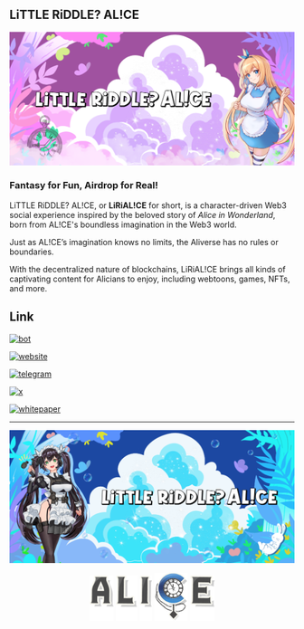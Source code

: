 ## LiTTLE RiDDLE? AL!CE

![LRA3](https://github.com/lirialice/lirialice/blob/main/Banner_01.png)

### Fantasy for Fun, Airdrop for Real!
LiTTLE RiDDLE? AL!CE, or **LiRiAL!CE** for short, is a character-driven Web3 social experience inspired by the beloved story of _Alice in Wonderland_, born from AL!CE's boundless imagination in the Web3 world.

Just as AL!CE’s imagination knows no limits, the Aliverse has no rules or boundaries.

With the decentralized nature of blockchains, LiRiAL!CE brings all kinds of captivating content for Alicians to enjoy, including webtoons, games, NFTs, and more.

## Link

[![bot](https://img.shields.io/badge/bot-lirial!ce-4ADDF9.svg?style=for-the-badge&logo=probot&logoColor=white)](https://lirialice.io)

[![website](https://img.shields.io/badge/website-lirial!ce-4ADDF9.svg?style=for-the-badge&logo=googlehome&logoColor=white)](https://lirialice.io)

[![telegram](https://img.shields.io/badge/telegram-lirial!ce-4ADDF9.svg?style=for-the-badge&logo=telegram&logoColor=white)](https://lirialice.io)

[![x](https://img.shields.io/badge/x-lirial!ce-4ADDF9.svg?style=for-the-badge&logo=x&logoColor=white)](https://lirialice.io)

[![whitepaper](https://img.shields.io/badge/whitepaper-lirial!ce-4ADDF9.svg?style=for-the-badge&logo=gitbook&logoColor=white)](https://app.gitbook.com/o/WngDNa1CdcHbyrIVqPNs/s/V7NJ8N9e3Pq6kWr1Dy53/)

- - -

![LRA3](https://github.com/lirialice/lirialice/blob/main/Banner_02.png)

<p align="center">
<img src="https://github.com/lirialice/lirialice/blob/main/aa.png" height="80"> 
<img src="https://github.com/lirialice/lirialice/blob/main/ll.png" height="80"> 
<img src="https://github.com/lirialice/lirialice/blob/main/ii.png" height="80"> <img src="https://github.com/lirialice/lirialice/blob/main/c.gif" height="85"> 
<img src="https://github.com/lirialice/lirialice/blob/main/ee.png" height="80"> </p>
